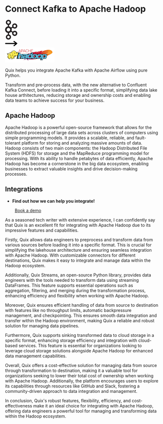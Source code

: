 # Connect Kafka to Apache Hadoop

<div class="connect-images cards blog-grid-card" markdown>
<div>
<img src="../images/kafka_logo.png" width="40px" />
</div>
<div>
<img src="../images/arrow.svg" width="40px" />
</div>
<div>
<img src="./images/apache-hadoop_1.jpg" />
</div>
</div>

Quix helps you integrate Apache Kafka with Apache Airflow using pure Python.

Transform and pre-process data, with the new alternative to Confluent Kafka Connect, before loading it into a specific format, simplifying data lake house arthitectures, reducing storage and ownership costs and enabling data teams to achieve success for your business.

## Apache Hadoop

Apache Hadoop is a powerful open-source framework that allows for the distributed processing of large data sets across clusters of computers using simple programming models. It provides a scalable, reliable, and fault-tolerant platform for storing and analyzing massive amounts of data. Hadoop consists of two main components: the Hadoop Distributed File System (HDFS) for storage and the MapReduce programming model for processing. With its ability to handle petabytes of data efficiently, Apache Hadoop has become a cornerstone in the big data ecosystem, enabling businesses to extract valuable insights and drive decision-making processes.

## Integrations

<div class="grid cards" markdown>

- __Find out how we can help you integrate!__

    <a class="md-button md-button--primary" href="https://share.hsforms.com/1iW0TmZzKQMChk0lxd_tGiw4yjw2?__hstc=175542013.2303933fbd746c0ac86d9ccbe9bc9100.1728383268831.1729603416735.1729620918855.31&__hssc=175542013.1.1729620918855&__hsfp=2132701734" target="_blank" style="margin:.5rem;">Book a demo</a>

</div>


As a seasoned tech writer with extensive experience, I can confidently say that Quix is an excellent fit for integrating with Apache Hadoop due to its impressive features and capabilities. 

Firstly, Quix allows data engineers to preprocess and transform data from various sources before loading it into a specific format. This is crucial for simplifying the lakehouse architecture and ensuring seamless integration with Apache Hadoop. With customizable connectors for different destinations, Quix makes it easy to integrate and manage data within the Hadoop ecosystem.

Additionally, Quix Streams, an open-source Python library, provides data engineers with the tools needed to transform data using streaming DataFrames. This feature supports essential operations such as aggregation, filtering, and merging during the transformation process, enhancing efficiency and flexibility when working with Apache Hadoop.

Moreover, Quix ensures efficient handling of data from source to destination with features like no throughput limits, automatic backpressure management, and checkpointing. This ensures smooth data integration and transfer within the Hadoop environment, making Quix a reliable and robust solution for managing data pipelines.

Furthermore, Quix supports sinking transformed data to cloud storage in a specific format, enhancing storage efficiency and integration with cloud-based services. This feature is essential for organizations looking to leverage cloud storage solutions alongside Apache Hadoop for enhanced data management capabilities.

Overall, Quix offers a cost-effective solution for managing data from source through transformation to destination, making it a valuable tool for organizations seeking to lower their total cost of ownership when working with Apache Hadoop. Additionally, the platform encourages users to explore its capabilities through resources like GitHub and Slack, fostering a community-driven approach to data integration and management.

In conclusion, Quix's robust features, flexibility, efficiency, and cost-effectiveness make it an ideal choice for integrating with Apache Hadoop, offering data engineers a powerful tool for managing and transforming data within the Hadoop ecosystem.

